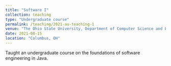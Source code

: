 ```yaml
---
title: "Software I"
collection: teaching
type: "Undergraduate course"
permalink: /teaching/2021-au-teaching-1
venue: "The Ohio State University, Department of Computer Science and Engineering"
date: 2021-08-15
location: "Columbus, OH"
---
```

Taught an undergraduate course on the foundations of software engineering in Java.